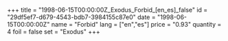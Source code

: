 +++
title = "1998-06-15T00:00:00Z_Exodus_Forbid_[en_es]_false"
id = "29df5ef7-d679-4543-bdb7-3984155c87e0"
date = "1998-06-15T00:00:00Z"
name = "Forbid"
lang = ["en","es"]
price = "0.93"
quantity = 4
foil = false
set = "Exodus"
+++

